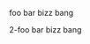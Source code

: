foo bar bizz bang
<!-- The second line of text was added from the command line. -->

2-foo bar bizz bang 
